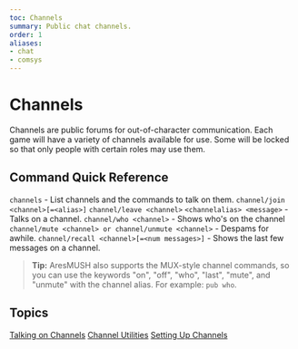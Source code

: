```yaml
---
toc: Channels
summary: Public chat channels.
order: 1
aliases:
- chat
- comsys
---
```

# Channels

Channels are public forums for out-of-character communication.  Each game will have a variety of channels available for use.  Some will be locked so that only people with certain roles may use them.

## Command Quick Reference

`channels` - List channels and the commands to talk on them.
`channel/join <channel>[=<alias>]`
`channel/leave <channel>`
`<channelalias> <message>` - Talks on a channel.
`channel/who <channel>` - Shows who's on the channel
`channel/mute <channel> or channel/unmute <channel>` - Despams for awhile.
`channel/recall <channel>[=<num messages>]` - Shows the last few messages on a channel.

> **Tip:** AresMUSH also supports the MUX-style channel commands, so you can use the keywords "on", "off", "who", "last", "mute", and "unmute" with the channel alias.  For example:  `pub who`.

## Topics

[Talking on Channels](/help/channels/talk)
[Channel Utilities](/help/channels/utils)
[Setting Up Channels](/help/channels/setup)